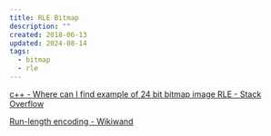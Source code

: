 ```yaml
---
title: RLE Bitmap
description: ""
created: 2018-06-13
updated: 2024-08-14
tags:
  - bitmap
  - rle
---
```


[c++ - Where can I find example of 24 bit bitmap image RLE - Stack Overflow](https://stackoverflow.com/questions/34982705/where-can-i-find-example-of-24-bit-bitmap-image-rle)

[Run-length encoding - Wikiwand](https://omni.wikiwand.com/en/Run-length_encoding)
